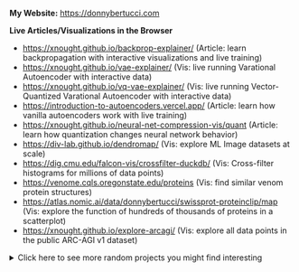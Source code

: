 **My Website:** https://donnybertucci.com

**Live Articles/Visualizations in the Browser**
- https://xnought.github.io/backprop-explainer/ (Article: learn backpropagation with interactive visualizations and live training)
- https://xnought.github.io/vae-explainer/ (Vis: live running Varational Autoencoder with interactive data)
- https://xnought.github.io/vq-vae-explainer/ (Vis: live running Vector-Quantized Varational Autoencoder with interactive data)
- https://introduction-to-autoencoders.vercel.app/ (Article: learn how vanilla autoencoders work with live training)
- https://xnought.github.io/neural-net-compression-vis/quant (Article: learn how quantization changes neural network behavior)
- https://div-lab.github.io/dendromap/ (Vis: explore ML Image datasets at scale)
- https://dig.cmu.edu/falcon-vis/crossfilter-duckdb/ (Vis: Cross-filter histograms for millions of data points)
- https://venome.cqls.oregonstate.edu/proteins (Vis: find similar venom protein structures)
- https://atlas.nomic.ai/data/donnybertucci/swissprot-proteinclip/map (Vis: explore the function of hundreds of thousands of proteins in a scatterplot)
- https://xnought.github.io/explore-arcagi/ (Vis: explore all data points in the public ARC-AGI v1 dataset)

<details>
  <summary>Click here to see more random projects you might find interesting</summary>
  
- https://github.com/xnought/webgpu-compute (WebGPU JS Library to easily run compute shader/kernels)
- https://github.com/cmudig/falcon-vis/ (Cross-filter billions of data points with no delay in JS)
- https://github.com/xnought/rand-eca (Random Number Generator with Elementary Cellular Automata in Matlab)
- https://github.com/xnought/grid-assign (Linear Assignment problem high-level JS API)
- https://github.com/xnought/numerical-linear-algebra (Various Matrix Decompositions and Algorithms in Matlab)
- https://github.com/xnought/dbash (simple linux shell from scratch in C)
- https://github.com/xnought/js-grad (Backwards Autodiff library in JS)
- https://github.com/xnought/learn-circuits (Verilog circuits for add, multiply, ...)
- https://github.com/xnought/string-add (Symbolic digit addition in Zig)
- https://github.com/xnought/protein-scatter (LLM trained on Foldseek 3Di and projected to 2D with UMAP in PyTorch)
- https://github.com/xnought/protein-zip (Huffman Coding on PDB file in Python)
- https://github.com/xnought/fastpandas (Python API that compiles and executes DuckDB SQL lazily) 
- https://github.com/xnought/bitstore (Store bitmasks efficiently in JS)
- https://github.com/xnought/autoprompt (Improve your prompt using known effective prompts for LLMs)
- https://github.com/xnought/hyperloglog (Hyperloglog algorithm from scratch in Python)
- https://github.com/xnought/error-graph (Visualize where your ML model misbehaves with a graph)
- https://github.com/xnought/ClipQuery (Use natural language to query images in SQL)
- https://github.com/xnought/evolutionarily-stable-strategies (Game theoretic strategies head-to-head in Python)
- https://github.com/xnought/integral-rust (Simple analytical integration in Rust)
- https://github.com/xnought/matmul.c (Matrix multiply using OpenMP and SIMD)
  
</details>

